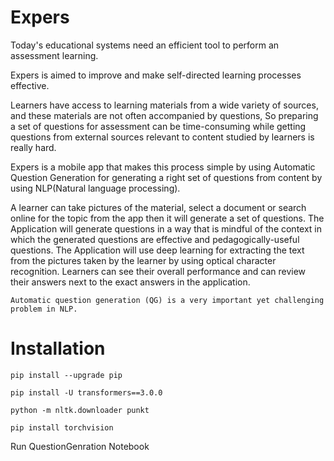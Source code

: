 # Expers

Today's educational systems need an efficient tool to perform an assessment learning. 

Expers is aimed to improve and make self-directed learning processes effective. 

Learners have access to learning materials from a wide variety of sources, and these materials are not often accompanied by questions, So preparing a set of questions for assessment can be time-consuming while getting questions from external sources relevant to content studied by learners is really hard. 

Expers is a mobile app that makes this process simple by using Automatic Question Generation for generating a right set of questions from content by using NLP(Natural language processing).
        
A learner can take pictures of the material, select a document or search online for the topic from the app then it will generate a set of questions. The Application will generate questions in a way that is mindful of the context in which the generated questions are effective and pedagogically-useful questions. The Application will use deep learning for extracting the text from the pictures taken by the learner by using optical character recognition. Learners can see their overall performance and can review their answers next to the exact answers in the application.

 	Automatic question generation (QG) is a very important yet challenging problem in NLP.

# Installation
```
pip install --upgrade pip

pip install -U transformers==3.0.0

python -m nltk.downloader punkt

pip install torchvision 
```
Run QuestionGenration Notebook
